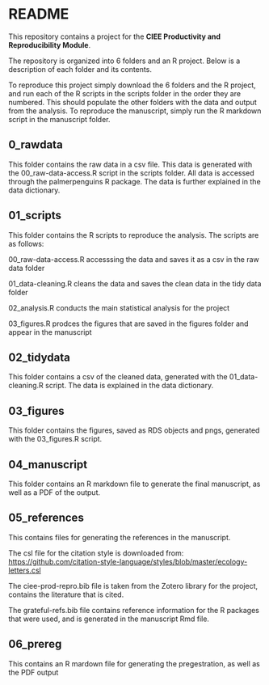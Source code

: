# README
This repository contains a project for the **CIEE Productivity and Reproducibility Module**.

The repository is organized into 6 folders and an R project. Below is a description of each folder and its contents.

To reproduce this project simply download the 6 folders and the R project, and run each of the R scripts in the scripts folder in the order they are numbered. This should populate the other folders with the data and output from the analysis. To reproduce the manuscript, simply run the R markdown script in the manuscript folder.

## 0_rawdata
This folder contains the raw data in a csv file. This data is generated with the 00_raw-data-access.R script in the scripts folder. All data is accessed through the palmerpenguins R package. The data is further explained in the data dictionary.

## 01_scripts
This folder contains the R scripts to reproduce the analysis. The scripts are as follows: 

00_raw-data-access.R accesssing the data and saves it as a csv in the raw data folder

01_data-cleaning.R cleans the data and saves the clean data in the tidy data folder

02_analysis.R conducts the main statistical analysis for the project

03_figures.R prodces the figures that are saved in the figures folder and appear in the manuscript

## 02_tidydata
This folder contains a csv of the cleaned data, generated with the 01_data-cleaning.R script. The data is explained in the data dictionary.

## 03_figures
This folder contains the figures, saved as RDS objects and pngs, generated with the 03_figures.R script.

## 04_manuscript
This folder contains an R markdown file to generate the final manuscript, as well as a PDF of the output.

## 05_references
This contains files for generating the references in the manuscript. 

The csl file for the citation style is downloaded from: https://github.com/citation-style-language/styles/blob/master/ecology-letters.csl

The ciee-prod-repro.bib file is taken from the Zotero library for the project, contains the literature that is cited.

The grateful-refs.bib file contains reference information for the R packages that were used, and is generated in the manuscript Rmd file.

## 06_prereg
This contains an R mardown file for generating the pregestration, as well as the PDF output
